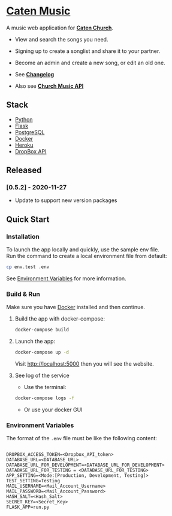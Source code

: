 # [Caten Music](https://music.caten-church.org)

A music web application for **[Caten Church](https://caten-church.org)**.

- View and search the songs you need.
- Signing up to create a songlist and share it to your partner.
- Become an admin and create a new song, or edit an old one.

- See **[Changelog](https://github.com/saltchang/caten-music/blob/master/CHANGELOG.md)**
- Also see **[Church Music API](https://github.com/saltchang/church-music-api)**

## Stack

- [Python](https://www.python.org)
- [Flask](https://flask.palletsprojects.com)
- [PostgreSQL](https://www.postgresql.org)
- [Docker](https://www.docker.com)
- [Heroku](https://www.heroku.com/home)
- [DropBox API](https://www.dropbox.com/developers/documentation/http/overview)

## Released

### [0.5.2] - 2020-11-27

- Update to support new version packages

## Quick Start

### Installation

To launch the app locally and quickly, use the sample env file.  
Run the command to create a local environment file from default:

```bash
cp env.test .env
```

See [Environment Variables](#environment-variables) for more information.

### Build & Run

Make sure you have [Docker](https://www.docker.com) installed and then continue.

1. Build the app with docker-compose:

    ```bash
    docker-compose build
    ```

2. Launch the app:

    ```bash
    docker-compose up -d
    ```

    Visit [http://localhost:5000](http://localhost:5000) then you will see the website.

3. See log of the service

    - Use the terminal:

    ```bash
    docker-compose logs -f
    ```

    - Or use your docker GUI

### Environment Variables

The format of the `.env` file must be like the following content:

```env

DROPBOX_ACCESS_TOKEN=<Dropbox_API_token>
DATABASE_URL=<DATABASE_URL>
DATABASE_URL_FOR_DEVELOPMENT=<DATABASE_URL_FOR_DEVELOPMENT>
DATABASE_URL_FOR_TESTING = <DATABASE_URL_FOR_TESTING>
APP_SETTING=<Mode:[Production, Development, Testing]>
TEST_SETTING=Testing
MAIL_USERNAME=<Mail_Account_Username>
MAIL_PASSWORD=<Mail_Account_Password>
HASH_SALT=<Hash_Salt>
SECRET_KEY=<Secret_Key>
FLASK_APP=run.py

```
